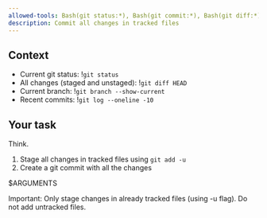 ```yaml
---
allowed-tools: Bash(git status:*), Bash(git commit:*), Bash(git diff:*), Bash(git log:*), Bash(git add:*)
description: Commit all changes in tracked files
---
```


## Context

- Current git status: !`git status`
- All changes (staged and unstaged): !`git diff HEAD`
- Current branch: !`git branch --show-current`
- Recent commits: !`git log --oneline -10`

## Your task
Think.
1. Stage all changes in tracked files using `git add -u`
2. Create a git commit with all the changes

$ARGUMENTS

Important: Only stage changes in already tracked files (using -u flag). Do not add untracked files.